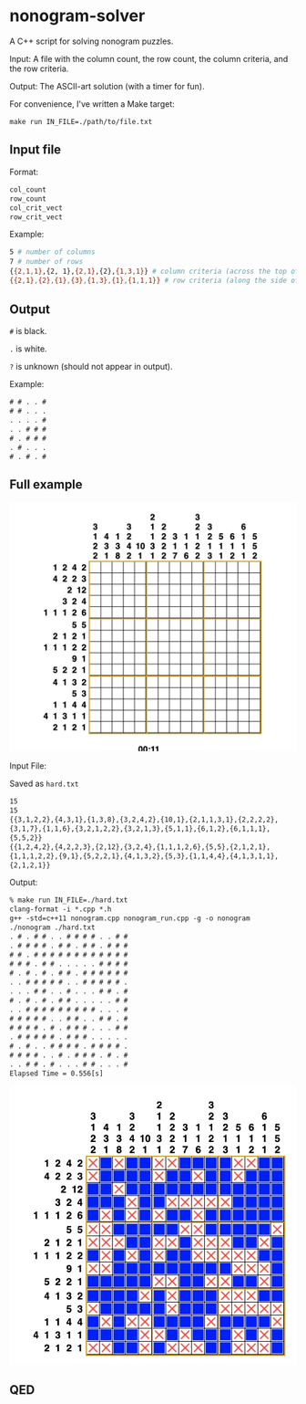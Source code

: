 # nonogram-solver

A C++ script for solving nonogram puzzles. 

Input: A file with the column count, the row count, the column criteria, and the row criteria.

Output: The ASCII-art solution (with a timer for fun).

For convenience, I've written a Make target:

```
make run IN_FILE=./path/to/file.txt
```

## Input file

Format:

```
col_count
row_count
col_crit_vect
row_crit_vect
```

Example:

```bash
5 # number of columns
7 # number of rows
{{2,1,1},{2, 1},{2,1},{2},{1,3,1}} # column criteria (across the top of the puzzle)
{{2,1},{2},{1},{3},{1,3},{1},{1,1,1}} # row criteria (along the side of the puzzle)
```

## Output

`#` is black.

`.` is white.

`?` is unknown (should not appear in output).

Example:
```
# # . . #
# # . . .
. . . . #
. . # # #
# . # # #
. # . . .
# . # . #
```
## Full example

![unsolved](./doc/unsolved.png)

Input File: 

Saved as `hard.txt`

```
15
15
{{3,1,2,2},{4,3,1},{1,3,8},{3,2,4,2},{10,1},{2,1,1,3,1},{2,2,2,2},{3,1,7},{1,1,6},{3,2,1,2,2},{3,2,1,3},{5,1,1},{6,1,2},{6,1,1,1},{5,5,2}}
{{1,2,4,2},{4,2,2,3},{2,12},{3,2,4},{1,1,1,2,6},{5,5},{2,1,2,1},{1,1,1,2,2},{9,1},{5,2,2,1},{4,1,3,2},{5,3},{1,1,4,4},{4,1,3,1,1},{2,1,2,1}}
```

Output:

```
% make run IN_FILE=./hard.txt
clang-format -i *.cpp *.h
g++ -std=c++11 nonogram.cpp nonogram_run.cpp -g -o nonogram
./nonogram ./hard.txt
. # . # # . . # # # # . . # #
. # # # # . # # . # # . # # #
# # . # # # # # # # # # # # #
# # # . # # . . . . . # # # #
# . # . # . # # . # # # # # #
. . # # # # # . . # # # # # .
. . . # # . . # . . . # # . #
# . # . # . # # . . . . . # #
. . # # # # # # # # # . . . #
# # # # # . . # # . . # # . #
# # # # . # . # # # . . . # #
. # # # # # . # # # . . . . .
# . # . . # # # # . # # # # .
# # # # . . # . # # # . # . #
. . # # . # . . . # # . . . #
Elapsed Time = 0.556[s]
```

![solved](./doc/solved.png)

## QED
